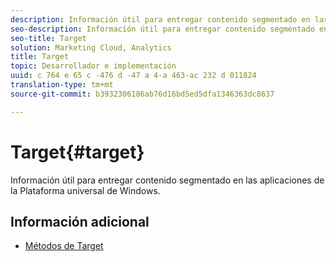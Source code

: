 ```yaml
---
description: Información útil para entregar contenido segmentado en las aplicaciones de la Plataforma universal de Windows.
seo-description: Información útil para entregar contenido segmentado en las aplicaciones de la Plataforma universal de Windows.
seo-title: Target
solution: Marketing Cloud, Analytics
title: Target
topic: Desarrollador e implementación
uuid: c 764 e 65 c -476 d -47 a 4-a 463-ac 232 d 011824
translation-type: tm+mt
source-git-commit: b3932306186ab76d16bd5ed5dfa1346363dc8637

---
```



# Target{#target}

Información útil para entregar contenido segmentado en las aplicaciones de la Plataforma universal de Windows.

## Información adicional

+ [Métodos de Target](/help/universal-windows/target/target-methods.md)